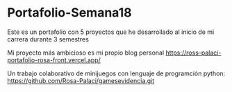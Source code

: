 # Portafolio-Semana18
Este es un portafolio con 5 proyectos que he desarrollado al inicio de mi carrera durante 3 semestres

Mi proyecto más ambicioso es mi propio blog personal
https://ross-palaci-portafolio-rosa-front.vercel.app/

Un trabajo colaborativo de minijuegos con lenguaje de programción python:
https://github.com/Rosa-Palaci/gamesevidencia.git

